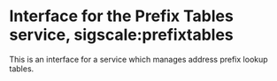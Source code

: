 # Interface for the Prefix Tables service, sigscale:prefixtables

This is an interface for a service which manages address prefix lookup tables.
